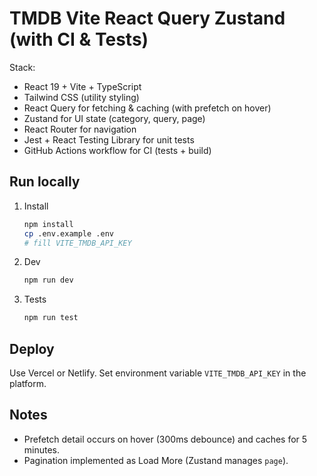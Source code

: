 # TMDB Vite React Query Zustand (with CI & Tests)

Stack:
- React 19 + Vite + TypeScript
- Tailwind CSS (utility styling)
- React Query for fetching & caching (with prefetch on hover)
- Zustand for UI state (category, query, page)
- React Router for navigation
- Jest + React Testing Library for unit tests
- GitHub Actions workflow for CI (tests + build)

## Run locally
1. Install
   ```bash
   npm install
   cp .env.example .env
   # fill VITE_TMDB_API_KEY
   ```
2. Dev
   ```bash
   npm run dev
   ```
3. Tests
   ```bash
   npm run test
   ```

## Deploy
Use Vercel or Netlify. Set environment variable `VITE_TMDB_API_KEY` in the platform.

## Notes
- Prefetch detail occurs on hover (300ms debounce) and caches for 5 minutes.
- Pagination implemented as Load More (Zustand manages `page`).
